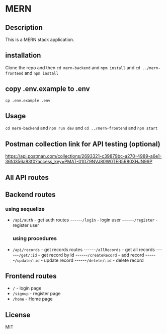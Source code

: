 # MERN

## Description

This is a MERN stack application.

## installation

Clone the repo and then `cd mern-backend` and `npm install` and `cd ../mern-frontend` and `npm install`

## copy .env.example to .env

`cp .env.example .env`

## Usage

`cd mern-backend` and `npm run dev` and `cd ../mern-frontend` and `npm start`

## Postman collection link for API testing (optional)

https://api.postman.com/collections/2693321-c39879bc-a270-4989-a6e1-36fd356a83f0?access_key=PMAT-01GZ9NVJ80W0TER5R80XHJN99P

## All API routes

## Backend routes

### using sequelize

- `/api/auth` - get auth routes
  ------`/login` - login user
  ------`/register` - register user

  ### using procedures

- `/api/records` - get records routes
  ------`/allRecords` - get all records
  ------`/get/:id` - get record by id
  ------`/createRecord` - add record
  ------`/update/:id` - update record
  ------`/delete/:id` - delete record

## Frontend routes

- `/` - login page
- `/signup` - register page
- `/home` - Home page

## License

MIT
